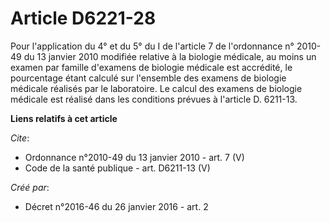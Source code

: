 # Article D6221-28

Pour l'application du 4° et du 5° du I de l'article 7 de l'ordonnance n° 2010-49 du 13 janvier 2010 modifiée relative à la
biologie médicale, au moins un examen par famille d'examens de biologie médicale est accrédité, le pourcentage étant calculé
sur l'ensemble des examens de biologie médicale réalisés par le laboratoire. Le calcul des examens de biologie médicale est
réalisé dans les conditions prévues à l'article D. 6211-13.

**Liens relatifs à cet article**

_Cite_:

  - Ordonnance n°2010-49 du 13 janvier 2010 - art. 7 (V)
  - Code de la santé publique - art. D6211-13 (V)

_Créé par_:

  - Décret n°2016-46 du 26 janvier 2016 - art. 2
